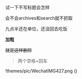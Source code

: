 
试一下不写标题会怎样  

会不会archives和search就不抓取  

九点半还在单位，还没回去吃饭  

**加粗**  

~~就是这样删除~~  

> 两个空格+回车

!themes/pic/WechatIMG427.png ()  


